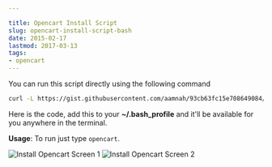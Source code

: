```yaml
---

title: Opencart Install Script
slug: opencart-install-script-bash
date: 2015-02-17
lastmod: 2017-03-13
tags: 
- opencart
---
```


You can run this script directly using the following command

```bash
curl -L https://gist.githubusercontent.com/aamnah/93cb63fc15e708649084/raw | bash
```

Here is the code, add this to your **~/.bash_profile** and it'll be available for you anywhere in the terminal.

<script src="https://gist.github.com/aamnah/93cb63fc15e708649084.js"></script>

**Usage**: To run just type `opencart`.

![Install Opencart Screen 1]({{site.url}}assets/img/bash-install-opencart-1.png)
![Install Opencart Screen 2]({{site.url}}assets/img/bash-install-opencart-2.png)

